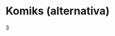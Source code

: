 # Komiks (alternativa)

<bdl-carousel images="slide_2-3_komiks_01.jpg|slide_2-3_komiks_02.jpg|slide_2-3_komiks_03.jpg|slide_2-3_komiks_04.jpg|slide_2-3_komiks_05.jpg" infos="" interval="10"></bdl-carousel>

<div class="w3-center">3</div>
